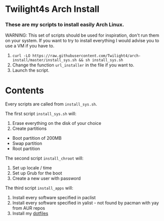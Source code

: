 # Twilight4s Arch Install

### These are my scripts to install easily Arch Linux.

WARNING: This set of scripts should be used for inspiration, don't run them on your system. If you want to try to install everything I would advise you to use a VM if you have to.
1. `curl -LO https://raw.githubusercontent.com/Twilight4/arch-install/master/install_sys.sh && sh install_sys.sh`
2. Change the function `url_installer` in the file if you want to.
3. Launch the script.

# Contents
Every scripts are called from `install_sys.sh`.

The first script `install_sys.sh` will:
1. Erase everything on the disk of your choice
2. Create partitions
- Boot partition of 200MB
- Swap partition
- Root partition

The second script `install_chroot` will:
1. Set up locale / time
2. Set up Grub for the boot
3. Create a new user with password

The third script `install_apps` will:
1. Install every software specified in paclist
2. Install every software specified in yalist - not found by pacman with yay from AUR repos
3. Install my [dotfiles](https://github.com/Twilight4/dotfiles)
